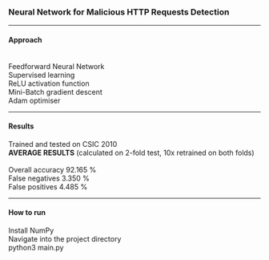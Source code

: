 <h3>Neural Network for Malicious HTTP Requests Detection</h3>

<hr>
<h4>Approach</h4><br>
Feedforward Neural Network<br>
Supervised learning<br>
ReLU activation function<br>
Mini-Batch gradient descent<br>
Adam optimiser<br>

<hr>

<h4>Results</h4>
Trained and tested on CSIC 2010<br>
<b>AVERAGE RESULTS</b> 
(calculated on 2-fold test, 10x retrained on both folds)<br>
<br>
Overall accuracy	92.165 % <br>
False negatives	3.350 % <br>
False positives	4.485 % <br>

<hr>

<h4>How to run</h4>
Install NumPy <br>
Navigate into the project directory <br>
python3 main.py <br>
